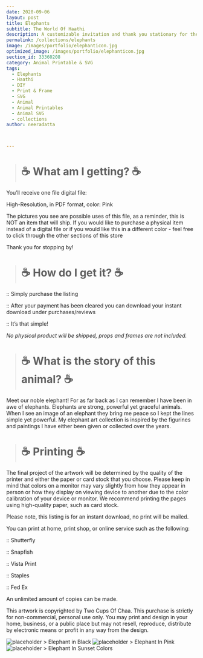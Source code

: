 ```yaml
---
date: 2020-09-06
layout: post
title: Elephants
subtitle: The World Of Haathi
description: A customizable invitation and thank you stationary for the groom and groomsmen.
permalink: /collections/elephants
image: /images/portfolio/elephanticon.jpg
optimized_image: /images/portfolio/elephanticon.jpg
section_id: 33360208
category: Animal Printable & SVG
tags:
  - Elephants
  - Haathi
  - DIY
  - Print & Frame
  - SVG
  - Animal
  - Animal Printables
  - Animal SVG
  - collections
author: neeradatta



---
```



> # ☕ What am I getting? ☕

You’ll receive one file digital file:

High-Resolution, in PDF format, color: Pink

The pictures you see are possible uses of this file, as a reminder, this is NOT an item that will ship. If you would like to purchase a physical item instead of a digital file or if you would like this in a different color - feel free to click through the other sections of this store

Thank you for stopping by!

> # ☕ How do I get it? ☕

:: Simply purchase the listing

:: After your payment has been cleared you can download your instant download under purchases/reviews

:: It’s that simple!

*No physical product will be shipped, props and frames are not included.*



> # ☕ What is the story of this animal? ☕

Meet our noble elephant! For as far back as I can remember I have been in awe of elephants. Elephants are strong, powerful yet graceful animals. When I see an image of an elephant they bring me peace so I kept the lines simple yet powerful. My elephant art collection is inspired by the figurines and paintings I have either been given or collected over the years.



> # ☕ Printing ☕

The final project of the artwork will be determined by the quality of the printer and either the paper or card stock that you choose. Please keep in mind that colors on a monitor may vary slightly from how they appear in person or how they display on viewing device to another due to the color calibration of your device or monitor. We recommend printing the pages using high-quality paper, such as card stock.

Please note, this listing is for an instant download, no print will be mailed.

You can print at home, print shop, or online service such as the following:

:: Shutterfly

:: Snapfish

:: Vista Print

:: Staples

:: Fed Ex

An unlimited amount of copies can be made.

This artwork is copyrighted by Two Cups Of Chaa. This purchase is strictly for non-commercial, personal use only. You may print and design in your home, business, or a public place but may not resell, reproduce, distribute by electronic means or profit in any way from the design.


<img src="https://i.etsystatic.com/21226651/r/il/742fc1/2855918604/il_1588xN.2855918604_9rgt.jpg" alt="placeholder" title = GiraffeInBlack>
> Elephant in Black

<img src="https://i.etsystatic.com/21226651/r/il/0d0e62/2934343929/il_1588xN.2934343929_ep2a.jpg" alt="placeholder" title = ElephantPink>
> Elephant In Pink

<img src="https://i.etsystatic.com/21226651/r/il/bb5fd1/2601136924/il_1588xN.2601136924_93km.jpg" alt="placeholder" title = ElephantSunset>
> Elephant In Sunset Colors